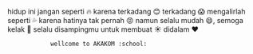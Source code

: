 hidup ini jangan seperti :fire: karena terkadang :blush: terkadang :scream:
mengalirlah seperti :sweat_drops: karena hatinya tak pernah :rage:
namun selalu mudah :smile:, semoga kelak :angel: selalu disampingmu untuk membuat :sunny: didalam :heart:

				wellcome to AKAKOM :school: